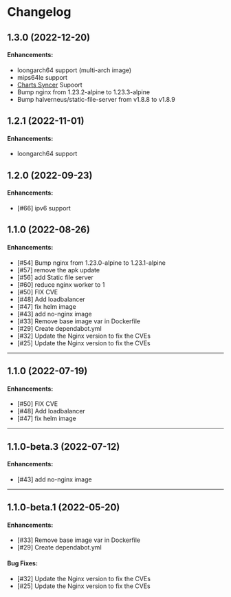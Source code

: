# Changelog

## 1.3.0 (2022-12-20)

#### Enhancements:

- loongarch64 support (multi-arch image)
- mips64le support
- [Charts Syncer](https://github.com/DaoCloud/charts-syncer) Supoort
- Bump nginx from 1.23.2-alpine to 1.23.3-alpine
- Bump halverneus/static-file-server from v1.8.8 to v1.8.9 

## 1.2.1 (2022-11-01)

#### Enhancements:

- loongarch64 support

## 1.2.0 (2022-09-23)

#### Enhancements:

- [#66] ipv6 support

## 1.1.0 (2022-08-26)

#### Enhancements:

- [#54] Bump nginx from 1.23.0-alpine to 1.23.1-alpine
- [#57] remove the apk update
- [#56] add Static file server  
- [#60] reduce nginx worker to 1
- [#50] FIX CVE
- [#48] Add loadbalancer
- [#47] fix helm image
- [#43] add no-nginx image 
- [#33] Remove base image var in Dockerfile
- [#29] Create dependabot.yml
- [#32] Update the Nginx version to fix the CVEs
- [#25] Update the Nginx version to fix the CVEs

---

## 1.1.0 (2022-07-19)

#### Enhancements:

- [#50] FIX CVE
- [#48] Add loadbalancer
- [#47] fix helm image

---

## 1.1.0-beta.3 (2022-07-12)

#### Enhancements:

- [#43] add no-nginx image 

---

## 1.1.0-beta.1 (2022-05-20)

#### Enhancements:

- [#33] Remove base image var in Dockerfile
- [#29] Create dependabot.yml

#### Bug Fixes:

- [#32] Update the Nginx version to fix the CVEs
- [#25] Update the Nginx version to fix the CVEs

